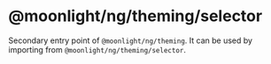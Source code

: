 # @moonlight/ng/theming/selector

Secondary entry point of `@moonlight/ng/theming`. It can be used by importing from `@moonlight/ng/theming/selector`.
